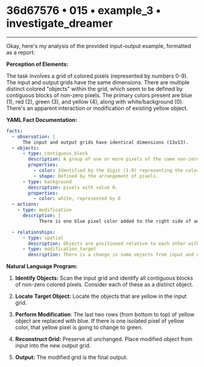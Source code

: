 # 36d67576 • 015 • example_3 • investigate_dreamer

---
Okay, here's my analysis of the provided input-output example, formatted as a report:

**Perception of Elements:**

The task involves a grid of colored pixels (represented by numbers 0-9). The input and output grids have the same dimensions. There are multiple distinct colored "objects" within the grid, which seem to be defined by contiguous blocks of non-zero pixels. The primary colors present are blue (1), red (2), green (3), and yellow (4), along with white/background (0). There's an apparent interaction or modification of existing yellow object.

**YAML Fact Documentation:**



```yaml
facts:
  - observation: |
      The input and output grids have identical dimensions (13x13).
  - objects:
      - type: contiguous_block
        description: A group of one or more pixels of the same non-zero color, adjacent either horizontally or vertically.
        properties:
          - color: Identified by the digit (1-9) representing the color.
          - shape: Defined by the arrangement of pixels.
      - type: background
        description: pixels with value 0.
        properties:
          - color: white, represented by 0
  - actions:
    - type: modification
      description: |
            There is one blue pixel color added to the right side of an object and it appears as extension to that object.

  - relationships:
      - type: spatial
        description: Objects are positioned relative to each other within the grid.
      - type: modification_target
        description: There is a change in some objects from input and output and this happens only one yellow object.
```



**Natural Language Program:**

1.  **Identify Objects:** Scan the input grid and identify all contiguous blocks of non-zero colored pixels. Consider each of these as a distinct object.

2.  **Locate Target Object:** Locate the objects that are yellow in the input grid.

3.  **Perform Modification**: The last two rows (from bottom to top) of yellow object are replaced with blue.
    If there is one isolated pixel of yellow color, that yellow pixel is going to change to green.

4.  **Reconstruct Grid:** Preserve all unchanged. Place modified object from input into the new output grid.

5.  **Output:** The modified grid is the final output.

